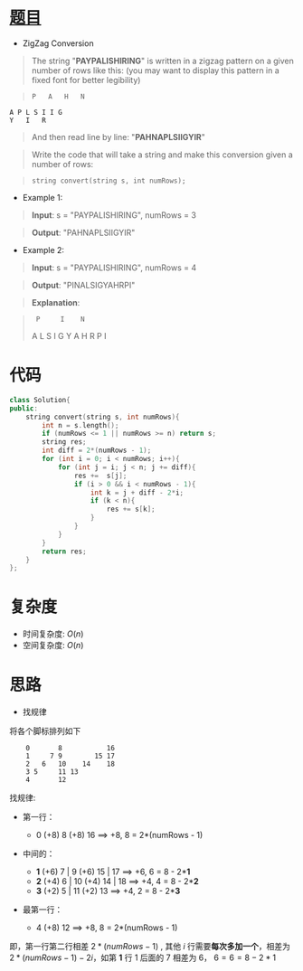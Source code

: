 # [题目](https://leetcode.com/problems/zigzag-conversion/)

* ZigZag Conversion

> The string "**PAYPALISHIRING**" is written in a zigzag pattern on a given number of rows like this: (you may want to display this pattern in a fixed font for better legibility)

>     P   A   H   N 
    A P L S I I G
    Y   I   R
> And then read line by line: "**PAHNAPLSIIGYIR**"

> Write the code that will take a string and make this conversion given a number of rows:

>     string convert(string s, int numRows);

* Example 1:

> **Input**: s = "PAYPALISHIRING", numRows = 3

> **Output**: "PAHNAPLSIIGYIR"


* Example 2:

> **Input**: s = "PAYPALISHIRING", numRows = 4

> **Output**: "PINALSIGYAHRPI"

> **Explanation**:

>      P     I    N
>    A   L S  I G
>    Y A   H R
>    P     I



# 代码

```cpp
class Solution{
public:
    string convert(string s, int numRows){
        int n = s.length();
        if (numRows <= 1 || numRows >= n) return s;
        string res;
        int diff = 2*(numRows - 1);
        for (int i = 0; i < numRows; i++){
            for (int j = i; j < n; j += diff){
                res +=  s[j];
                if (i > 0 && i < numRows - 1){
                    int k = j + diff - 2*i;
                    if (k < n){
                        res += s[k];
                    }
                }
            }
        }
        return res;
    }
};
```

# 复杂度
* 时间复杂度: $O(n)$
* 空间复杂度: $O(n)$

# 思路

* 找规律

将各个脚标排列如下

		0       8           16
		1     7 9        15 17
		2   6   10    14    18
		3 5     11 13
		4       12 
找规律:

- 第一行：
    - 0 (+8) 8 (+8) 16 ==> +8, 8 = 2*(numRows - 1)
- 中间的：
   - **1** (+6) 7 | 9 (+6)  15 | 17 ==> +6, 6 = 8 - 2***1** 
   - **2** (+4) 6 | 10 (+4) 14 | 18 ==> +4, 4 = 8 - 2***2**
   - **3** (+2) 5 | 11 (+2) 13 ==> +4, 2 = 8 - 2***3**
 
- 最第一行：
    - 4 (+8) 12 ==> +8, 8 = 2*(numRows - 1)
    
即，第一行第二行相差 $2*(numRows - 1)$ , 其他 $i$ 行需要**每次多加一个**，相差为 $2*(numRows - 1) - 2i$，如第 **1** 行 1 后面的 7 相差为 6， $6  = 6 = 8 - 2*1$
